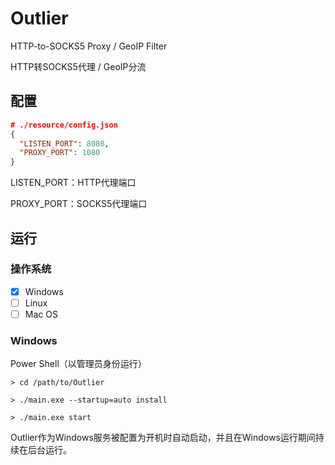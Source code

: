 # Outlier

HTTP-to-SOCKS5 Proxy / GeoIP Filter

HTTP转SOCKS5代理 / GeoIP分流

## 配置

```json
# ./resource/config.json
{
  "LISTEN_PORT": 8080,
  "PROXY_PORT": 1080
}
```

LISTEN_PORT：HTTP代理端口

PROXY_PORT：SOCKS5代理端口

## 运行

### 操作系统

- [x] Windows
- [ ] Linux
- [ ] Mac OS

### Windows

Power Shell（以管理员身份运行）

```shell
> cd /path/to/Outlier

> ./main.exe --startup=auto install

> ./main.exe start
```

Outlier作为Windows服务被配置为开机时自动启动，并且在Windows运行期间持续在后台运行。
